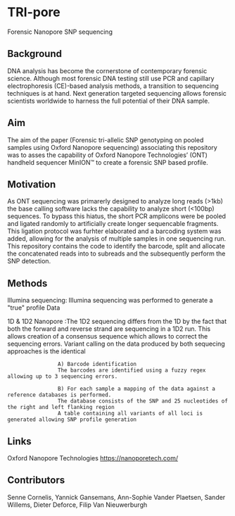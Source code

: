 # TRI-pore

Forensic Nanopore SNP sequencing

## Background

DNA analysis has become the cornerstone of contemporary forensic science. Although most forensic DNA testing still use PCR and capillary electrophoresis (CE)-based analysis methods, a transition to sequencing techniques is at hand.
Next generation targeted sequencing allows forensic scientists worldwide to harness the full potential of their DNA sample. 

## Aim

The aim of the paper (Forensic tri-allelic SNP genotyping on pooled samples using Oxford Nanopore sequencing) associating this repository was to asses the capability of Oxford Nanopore Technologies’ (ONT) handheld sequencer MinION™ to create a forensic SNP based profile. 


## Motivation

As ONT sequencing was primarerly designed to analyze long reads (>1kb) the base calling software lacks the capability to analyze short (<100bp) sequences. 
To bypass this hiatus, the short PCR amplicons were be pooled and ligated randomly to artificially create longer sequencable fragments.
This ligation protocol was furhter elaborated and a barcoding system was added, allowing for the analysis of multiple samples in one sequencing run. 
This repository contains the code to identify the barcode, split and allocate the concatenated reads into to subreads and the subsequently perform the SNP detection. 

## Methods

Illumina sequencing: Illumina sequencing was performed to generate a "true" profile
                     Data 
                     
1D & 1D2 Nanopore  :The 1D2 sequencing differs from the 1D by the fact that both the forward and reverse strand are sequencing in a 1D2                     run. This allows creation of a consensus sequence which allows to correct the sequencing errors. 
                    Variant calling on the data produced by both sequecing approaches is the identical
                    
                    A) Barcode identification
                    The barcodes are identified using a fuzzy regex allowing up to 3 sequencing errors.
                    
                    B) For each sample a mapping of the data against a reference databases is performed.
                    The database consists of the SNP and 25 nucleotides of the right and left flanking region
                    A table containing all variants of all loci is generated allowing SNP profile generation

## Links

Oxford Nanopore Technologies
https://nanoporetech.com/


## Contributors

Senne Cornelis,
Yannick Gansemans,
Ann-Sophie Vander Plaetsen,
Sander Willems,
Dieter Deforce,
Filip Van Nieuwerburgh 
